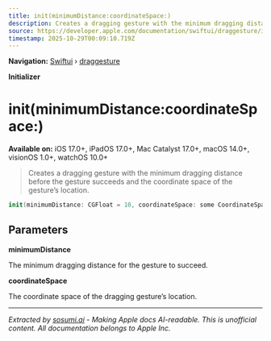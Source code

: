 ```yaml
---
title: init(minimumDistance:coordinateSpace:)
description: Creates a dragging gesture with the minimum dragging distance before the gesture succeeds and the coordinate space of the gesture’s location.
source: https://developer.apple.com/documentation/swiftui/draggesture/init(minimumdistance:coordinatespace:)
timestamp: 2025-10-29T00:09:10.719Z
---
```


**Navigation:** [Swiftui](/documentation/swiftui) › [draggesture](/documentation/swiftui/draggesture)

**Initializer**

# init(minimumDistance:coordinateSpace:)

**Available on:** iOS 17.0+, iPadOS 17.0+, Mac Catalyst 17.0+, macOS 14.0+, visionOS 1.0+, watchOS 10.0+

> Creates a dragging gesture with the minimum dragging distance before the gesture succeeds and the coordinate space of the gesture’s location.

```swift
init(minimumDistance: CGFloat = 10, coordinateSpace: some CoordinateSpaceProtocol = .local)
```

## Parameters

**minimumDistance**

The minimum dragging distance for the gesture to succeed.



**coordinateSpace**

The coordinate space of the dragging gesture’s location.

---

*Extracted by [sosumi.ai](https://sosumi.ai) - Making Apple docs AI-readable.*
*This is unofficial content. All documentation belongs to Apple Inc.*
